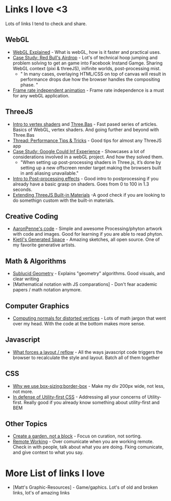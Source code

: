 # Links I love <3
Lots of links I tend to check and share.

## WebGL
- [WebGL Explained](https://chriscourses.com/blog/beginners-guide-to-webgl) - What is webGL, how is it faster and practical uses. 
- [Case Study: Red Bull's Airdrop](https://medium.com/epicagency/airdrop-technical-casestudy-bafabf2f8c1e) - Lot's of technical hoop jumping and problem solving to get an game into Facebook Instand Gamge. Sharing WebGL context (pixi & threeJS), inifinite worlds, post-processing mist.
    - " In many cases, overlaying HTML/CSS on top of canvas will result in performance drops due how the browser handles the compositing phase. "
- [Frame rate independent animation](https://webglfundamentals.org/webgl/lessons/webgl-animation.html) - Frame rate independence is a must for any webGL application.

## ThreeJS
- [Intro to vertex shaders](https://medium.com/@Zadvorsky/into-vertex-shaders-594e6d8cd804) and [Three.Bas](https://github.com/zadvorsky/three.bas) - Fast pased series of articles. Basics of WebGL, vertex shaders. And going further and beyond with Three.Bas 
- [Thread: Performance Tips & Tricks](https://twitter.com/jackrugile/status/966440290885156864) - Good tips for almost any ThreeJS app 
- [Case Study: Google Could Inf Experience](https://medium.com/@hellomondaycom/how-we-built-the-google-cloud-infrastructure-webgl-experience-dec3ce7cd209) - Showcases a lot of considerations involved in a webGL project.  And how they solved them.
    - "When setting up post-processing shaders in Three.js, it’s done by setting up a new offscreen render target making the browsers built in anti aliasing unavailable."
- [Intro to Post-processing effects](https://www.airtightinteractive.com/2013/02/intro-to-pixel-shaders-in-three-js/) - Good intro to postprocessing if you already have a basic grasp on shaders. Goes from 0 to 100 in 1.3 seconds.
- [Extending ThreeJS Built-in Materials](https://medium.com/@pailhead011/extending-three-js-materials-with-glsl-78ea7bbb9270) -A good check if you are looking to do somethign custom with the built-in materials.
## Creative Coding

- [AaronPenne's code](https://github.com/aaronpenne/generative_art) - Simple and awesome Processing/phyton artwork with code and images. Good for learning if you are able to read phyton. 
- [Kjetil's Generated Space](https://generated.space/) - Amazing sketches, all open source. One of my favorite generative artists.   

## Math & Algorithms
- [Sublucid Geometry](https://zalo.github.io/) - Explains "geometry" algorithms. Good visuals, and clear writing
- [Mathematical notation with JS comparations] - Don't fear academic papers / math notation anymore. 

## Computer Graphics
-  [Computing normals for distorted vertices](https://observablehq.com/@k9/calculating-normals-for-distorted-vertices) - Lots of math jargon that went over my head. With the code at the bottom makes more sense. 

## Javascript
-  [What forces a layout / reflow](https://gist.github.com/paulirish/5d52fb081b3570c81e3a) - All the ways javascript code triggers the browser to recalculate the style and layout. Batch all of them together

## CSS
- [Why we use box-sizing:border-box](https://www.paulirish.com/2012/box-sizing-border-box-ftw/) - Make my div 200px wide, not less, not more.
- [In defense of Utility-first CSS](https://frontstuff.io/in-defense-of-utility-first-css) - Addressing all your concerns of Utility-first. Really good if you already know something about utility-first and BEM

## Other Topics
- [Create a garden, not a block](https://joelhooks.com/digital-garden) - Focus on curation, not sorting.
- [Remote Working](https://joelhooks.com/remote-work) - Over comunicate when you are working remote. Check in with people, talk about what you are doing. Fking comunicate, and give context to what you say. 
# More List of links I love 
- [Matt's Graphic-Resources] - Game/gaphics. Lot's of old and broken links, lot's of amazing links

